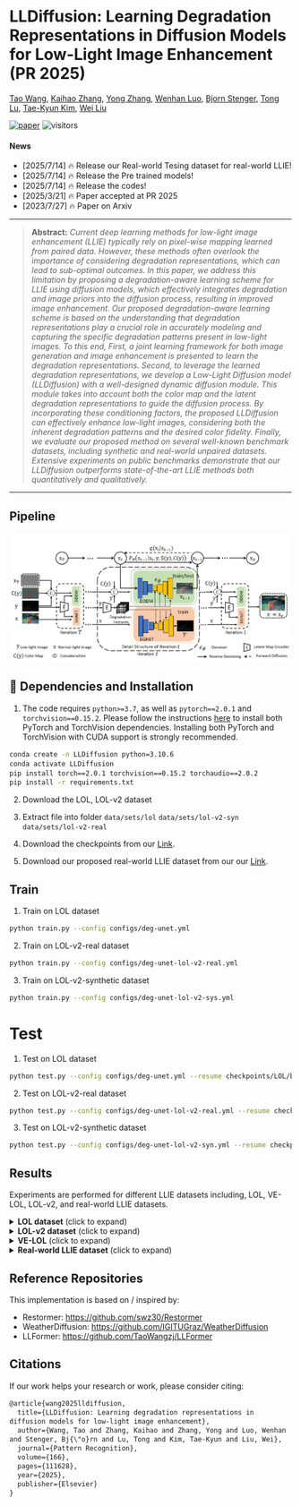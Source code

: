 
# LLDiffusion: Learning Degradation Representations in Diffusion Models for Low-Light Image Enhancement (PR 2025)

[Tao Wang](https://scholar.google.com/citations?user=TsDufoMAAAAJ&hl=en), [Kaihao Zhang](https://scholar.google.com/citations?user=eqwDXdMAAAAJ&hl=en), [Yong Zhang](https://yzhang2016.github.io/), [Wenhan Luo](https://scholar.google.com/citations?user=g20Q12MAAAAJ&hl=en), [Bjorn Stenger](https://scholar.google.com/citations?user=plhjgHUAAAAJ&hl=en), [Tong Lu](https://cs.nju.edu.cn/lutong/index.htm), [Tae-Kyun Kim](https://scholar.google.com.hk/citations?user=j2WcLecAAAAJ&hl=zh-CN), [Wei Liu](https://scholar.google.com.hk/citations?user=AjxoEpIAAAAJ&hl=zh-CN)

[![paper](https://img.shields.io/badge/arXiv-Paper-<COLOR>.svg)](https://arxiv.org/pdf/2307.14659.pdf) ![visitors](https://visitor-badge.laobi.icu/badge?page_id=TaoWangzj/LLDiffusion)


#### News
- [2025/7/14] 🔥 Release our Real-world Tesing dataset for real-world LLIE!
- [2025/7/14] 🔥 Release the Pre trained models!
- [2025/7/14] 🔥 Release the codes!
- [2025/3/21] 🔥 Paper accepted at PR 2025
- [2023/7/27] 🔥 Paper on Arxiv


<!-- This repository contains the dataset, code and pre-trained models for our paper. Please refer to our [project page](https://taowangzj.github.io/projects/LLFormer/) for a quick project overview. -->

<hr />

>**Abstract:** *Current deep learning methods for low-light image enhancement (LLIE) typically rely on pixel-wise mapping learned from paired data. However, these methods often overlook the importance of considering degradation representations, which can lead to sub-optimal outcomes. In this paper, we address this limitation by proposing a degradation-aware learning scheme for LLIE using diffusion models, which effectively integrates degradation and image priors into the diffusion process, resulting in improved image enhancement. Our proposed degradation-aware learning scheme is based on the understanding that degradation representations play a crucial role in accurately modeling and capturing the specific degradation patterns present in low-light images. To this end, First, a joint learning framework for both image generation and image enhancement is presented to learn the degradation representations. Second, to leverage the learned degradation representations, we develop a Low-Light Diffusion model (LLDiffusion) with a well-designed dynamic diffusion module. This module takes into account both the color map and the latent degradation representations to guide the diffusion process. By incorporating these conditioning factors, the proposed LLDiffusion can effectively enhance low-light images, considering both the inherent degradation patterns and the desired color fidelity. Finally, we evaluate our proposed method on several well-known benchmark datasets, including synthetic and real-world unpaired datasets. Extensive experiments on public benchmarks demonstrate that our LLDiffusion outperforms state-of-the-art LLIE methods both quantitatively and qualitatively.*

<hr />


## Pipeline
<img src="assets/network.jpg" width="800px"/>


## :wrench: Dependencies and Installation

1. The code requires `python>=3.7`, as well as `pytorch==2.0.1` and `torchvision==0.15.2`. Please follow the instructions [here](https://pytorch.org/get-started/locally/) to install both PyTorch and TorchVision dependencies. Installing both PyTorch and TorchVision with CUDA support is strongly recommended.

```bash
conda create -n LLDiffusion python=3.10.6
conda activate LLDiffusion
pip install torch==2.0.1 torchvision==0.15.2 torchaudio==2.0.2
pip install -r requirements.txt
```
2. Download the LOL, LOL-v2 dataset 

3. Extract file into folder `data/sets/lol` `data/sets/lol-v2-syn` `data/sets/lol-v2-real`

4. Download the checkpoints from our [Link](https://pan.baidu.com/s/1WH_QcFOeVS5W9f6e5mQ4HA?pwd=kfeh).

5. Download our proposed real-world LLIE dataset from our our [Link]( https://pan.baidu.com/s/1nOFRNXolUW_stLmp80m7Wg?pwd=cpg9).

## Train

1. Train on LOL dataset 
```sh
python train.py --config configs/deg-unet.yml
```

2. Train on LOL-v2-real dataset 
```sh
python train.py --config configs/deg-unet-lol-v2-real.yml
```

3. Train on LOL-v2-synthetic dataset 
```sh
python train.py --config configs/deg-unet-lol-v2-sys.yml
```

# Test

1. Test on LOL dataset 
```sh
python test.py --config configs/deg-unet.yml --resume checkpoints/LOL/best-355-23.32.pth 
```
2. Test on LOL-v2-real dataset 
```sh
python test.py --config configs/deg-unet-lol-v2-real.yml --resume checkpoints/lol-v2-real/best-5499-24.10.pth
```
3. Test on LOL-v2-synthetic dataset 
```sh
python test.py --config configs/deg-unet-lol-v2-syn.yml --resume checkpoints/lol-v2-syn/best-3999-25.99.pth
```

## Results
Experiments are performed for different LLIE datasets including, LOL, VE-LOL, LOL-v2, and real-world LLIE datasets. 

<details>
<summary><strong>LOL dataset</strong> (click to expand) </summary>

<img src = "assets/lol.jpg"> 
</details>

<details>
<summary><strong>LOL-v2 dataset</strong> (click to expand) </summary>

<img src = "assets/lol-v2.jpg"> 
<!-- <p align="center"><img src = "assets/lol-v2.jpg" width="400"></p> -->

</details>

<details>
<summary><strong>VE-LOL</strong> (click to expand) </summary>

<img src = "assets/ve-lol.jpg"> 
</details>

<details>
<summary><strong>Real-world LLIE dataset</strong> (click to expand) </summary>

<img src = "assets/real-world.jpg"> 
</details>

## Reference Repositories
This implementation is based on / inspired by:
- Restormer: https://github.com/swz30/Restormer
- WeatherDiffusion: https://github.com/IGITUGraz/WeatherDiffusion
- LLFormer: https://github.com/TaoWangzj/LLFormer

## Citations
If our work helps your research or work, please consider citing:

```
@article{wang2025lldiffusion,
  title={LLDiffusion: Learning degradation representations in diffusion models for low-light image enhancement},
  author={Wang, Tao and Zhang, Kaihao and Zhang, Yong and Luo, Wenhan and Stenger, Bj{\"o}rn and Lu, Tong and Kim, Tae-Kyun and Liu, Wei},
  journal={Pattern Recognition},
  volume={166},
  pages={111628},
  year={2025},
  publisher={Elsevier}
}
```
